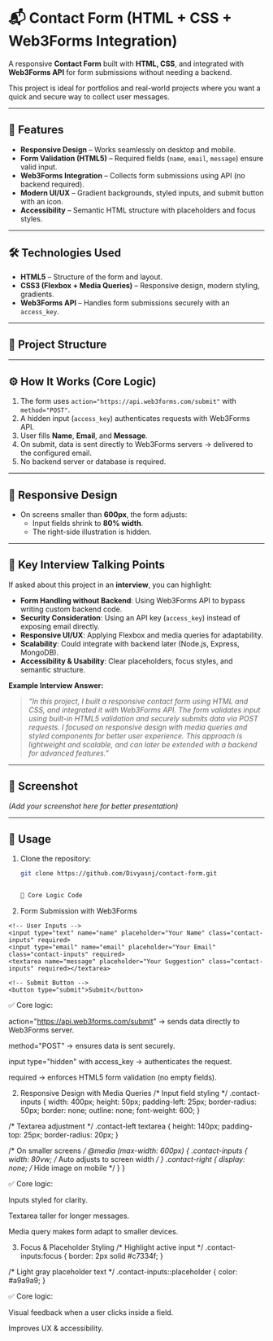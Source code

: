 
# 📬 Contact Form (HTML + CSS + Web3Forms Integration)

A responsive **Contact Form** built with **HTML, CSS**, and integrated with **Web3Forms API** for form submissions without needing a backend.  

This project is ideal for portfolios and real-world projects where you want a quick and secure way to collect user messages.

---

## 🚀 Features
- **Responsive Design** – Works seamlessly on desktop and mobile.
- **Form Validation (HTML5)** – Required fields (`name`, `email`, `message`) ensure valid input.
- **Web3Forms Integration** – Collects form submissions using API (no backend required).
- **Modern UI/UX** – Gradient backgrounds, styled inputs, and submit button with an icon.
- **Accessibility** – Semantic HTML structure with placeholders and focus styles.

---

## 🛠️ Technologies Used
- **HTML5** – Structure of the form and layout.
- **CSS3 (Flexbox + Media Queries)** – Responsive design, modern styling, gradients.
- **Web3Forms API** – Handles form submissions securely with an `access_key`.

---

## 📂 Project Structure



---

## ⚙️ How It Works (Core Logic)
1. The form uses `action="https://api.web3forms.com/submit"` with `method="POST"`.
2. A hidden input (`access_key`) authenticates requests with Web3Forms API.
3. User fills **Name**, **Email**, and **Message**.
4. On submit, data is sent directly to Web3Forms servers → delivered to the configured email.
5. No backend server or database is required.

---

## 📱 Responsive Design
- On screens smaller than **600px**, the form adjusts:
  - Input fields shrink to **80% width**.
  - The right-side illustration is hidden.

---

## 🔑 Key Interview Talking Points
If asked about this project in an **interview**, you can highlight:
- **Form Handling without Backend**: Using Web3Forms API to bypass writing custom backend code.
- **Security Consideration**: Using an API key (`access_key`) instead of exposing email directly.
- **Responsive UI/UX**: Applying Flexbox and media queries for adaptability.
- **Scalability**: Could integrate with backend later (Node.js, Express, MongoDB).
- **Accessibility & Usability**: Clear placeholders, focus styles, and semantic structure.

**Example Interview Answer:**  
> *“In this project, I built a responsive contact form using HTML and CSS, and integrated it with Web3Forms API. The form validates input using built-in HTML5 validation and securely submits data via POST requests. I focused on responsive design with media queries and styled components for better user experience. This approach is lightweight and scalable, and can later be extended with a backend for advanced features.”*

---

## 📸 Screenshot
*(Add your screenshot here for better presentation)*

---

## 📩 Usage
1. Clone the repository:
   ```bash
   git clone https://github.com/Divyasnj/contact-form.git


   🔑 Core Logic Code
1. Form Submission with Web3Forms
<form action="https://api.web3forms.com/submit" method="POST" class="contact-left">
    <!-- API Key (hidden for security) -->
    <input type="hidden" name="access_key" value="YOUR_ACCESS_KEY_HERE">

    <!-- User Inputs -->
    <input type="text" name="name" placeholder="Your Name" class="contact-inputs" required>
    <input type="email" name="email" placeholder="Your Email" class="contact-inputs" required>
    <textarea name="message" placeholder="Your Suggestion" class="contact-inputs" required></textarea>

    <!-- Submit Button -->
    <button type="submit">Submit</button>
</form>


✅ Core logic:

action="https://api.web3forms.com/submit" → sends data directly to Web3Forms server.

method="POST" → ensures data is sent securely.

input type="hidden" with access_key → authenticates the request.

required → enforces HTML5 form validation (no empty fields).

2. Responsive Design with Media Queries
/* Input field styling */
.contact-inputs {
    width: 400px;
    height: 50px;
    padding-left: 25px;
    border-radius: 50px;
    border: none;
    outline: none;
    font-weight: 600;
}

/* Textarea adjustment */
.contact-left textarea {
    height: 140px;
    padding-top: 25px;
    border-radius: 20px;
}

/* On smaller screens */
@media (max-width: 600px) {
    .contact-inputs {
        width: 80vw; /* Auto adjusts to screen width */
    }
    .contact-right {
        display: none; /* Hide image on mobile */
    }
}


✅ Core logic:

Inputs styled for clarity.

Textarea taller for longer messages.

Media query makes form adapt to smaller devices.

3. Focus & Placeholder Styling
/* Highlight active input */
.contact-inputs:focus {
    border: 2px solid #c7334f;
}

/* Light gray placeholder text */
.contact-inputs::placeholder {
    color: #a9a9a9;
}


✅ Core logic:

Visual feedback when a user clicks inside a field.

Improves UX & accessibility.
